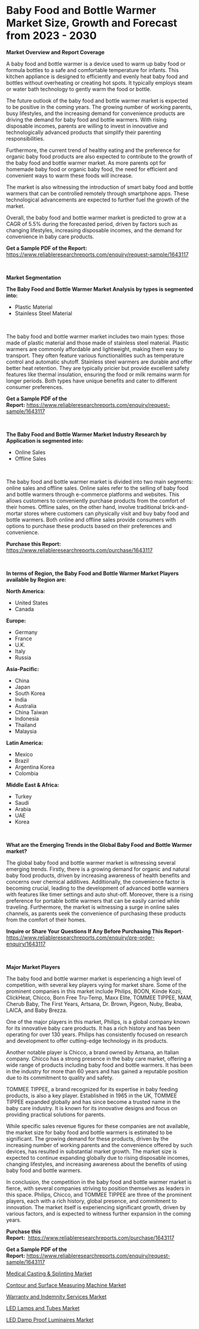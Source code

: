 <p><h1>Baby Food and Bottle Warmer Market Size, Growth and Forecast from 2023 - 2030</h1></p><p><strong>Market Overview and Report Coverage</strong></p>
<p><p>A baby food and bottle warmer is a device used to warm up baby food or formula bottles to a safe and comfortable temperature for infants. This kitchen appliance is designed to efficiently and evenly heat baby food and bottles without overheating or creating hot spots. It typically employs steam or water bath technology to gently warm the food or bottle.</p><p>The future outlook of the baby food and bottle warmer market is expected to be positive in the coming years. The growing number of working parents, busy lifestyles, and the increasing demand for convenience products are driving the demand for baby food and bottle warmers. With rising disposable incomes, parents are willing to invest in innovative and technologically advanced products that simplify their parenting responsibilities.</p><p>Furthermore, the current trend of healthy eating and the preference for organic baby food products are also expected to contribute to the growth of the baby food and bottle warmer market. As more parents opt for homemade baby food or organic baby food, the need for efficient and convenient ways to warm these foods will increase.</p><p>The market is also witnessing the introduction of smart baby food and bottle warmers that can be controlled remotely through smartphone apps. These technological advancements are expected to further fuel the growth of the market.</p><p>Overall, the baby food and bottle warmer market is predicted to grow at a CAGR of 5.5% during the forecasted period, driven by factors such as changing lifestyles, increasing disposable incomes, and the demand for convenience in baby care products.</p></p>
<p><strong>Get a Sample PDF of the Report:</strong> <a href="https://www.reliableresearchreports.com/enquiry/request-sample/1643117">https://www.reliableresearchreports.com/enquiry/request-sample/1643117</a></p>
<p>&nbsp;</p>
<p><strong>Market Segmentation</strong></p>
<p><strong>The Baby Food and Bottle Warmer Market Analysis by types is segmented into:</strong></p>
<p><ul><li>Plastic Material</li><li>Stainless Steel Material</li></ul></p>
<p>&nbsp;</p>
<p><p>The baby food and bottle warmer market includes two main types: those made of plastic material and those made of stainless steel material. Plastic warmers are commonly affordable and lightweight, making them easy to transport. They often feature various functionalities such as temperature control and automatic shutoff. Stainless steel warmers are durable and offer better heat retention. They are typically pricier but provide excellent safety features like thermal insulation, ensuring the food or milk remains warm for longer periods. Both types have unique benefits and cater to different consumer preferences.</p></p>
<p><strong>Get a Sample PDF of the Report:</strong>&nbsp;<a href="https://www.reliableresearchreports.com/enquiry/request-sample/1643117">https://www.reliableresearchreports.com/enquiry/request-sample/1643117</a></p>
<p>&nbsp;</p>
<p><strong>The Baby Food and Bottle Warmer Market Industry Research by Application is segmented into:</strong></p>
<p><ul><li>Online Sales</li><li>Offline Sales</li></ul></p>
<p>&nbsp;</p>
<p><p>The baby food and bottle warmer market is divided into two main segments: online sales and offline sales. Online sales refer to the selling of baby food and bottle warmers through e-commerce platforms and websites. This allows customers to conveniently purchase products from the comfort of their homes. Offline sales, on the other hand, involve traditional brick-and-mortar stores where customers can physically visit and buy baby food and bottle warmers. Both online and offline sales provide consumers with options to purchase these products based on their preferences and convenience.</p></p>
<p><strong>Purchase this Report:</strong>&nbsp; <a href="https://www.reliableresearchreports.com/purchase/1643117">https://www.reliableresearchreports.com/purchase/1643117</a></p>
<p>&nbsp;</p>
<p><strong>In terms of Region, the Baby Food and Bottle Warmer Market Players available by Region are:</strong></p>
<p>
    <p> <strong> North America: </strong>
        <ul>
            <li>United States</li>
            <li>Canada</li>
        </ul>
        </p> 
    <p> <strong> Europe: </strong>
        <ul>
            <li>Germany</li>
            <li>France</li>
            <li>U.K.</li>
            <li>Italy</li>
            <li>Russia</li>
        </ul>
        </p> 
    <p> <strong> Asia-Pacific: </strong>
        <ul>
            <li>China</li>
            <li>Japan</li>
            <li>South Korea</li>
            <li>India</li>
            <li>Australia</li>
            <li>China Taiwan</li>
            <li>Indonesia</li>
            <li>Thailand</li>
            <li>Malaysia</li>
        </ul>
        </p> 
    <p> <strong> Latin America: </strong>
        <ul>
            <li>Mexico</li>
            <li>Brazil</li>
            <li>Argentina Korea</li>
            <li>Colombia</li>
        </ul>
        </p> 
    <p> <strong> Middle East & Africa: </strong>
        <ul>
            <li>Turkey</li>
            <li>Saudi</li>
            <li>Arabia</li>
            <li>UAE</li>
            <li>Korea</li>
        </ul>
    </p>
    </p>
<p>&nbsp;</p>
<p><strong>What are the Emerging Trends in the Global Baby Food and Bottle Warmer market?</strong></p>
<p><p>The global baby food and bottle warmer market is witnessing several emerging trends. Firstly, there is a growing demand for organic and natural baby food products, driven by increasing awareness of health benefits and concerns over chemical additives. Additionally, the convenience factor is becoming crucial, leading to the development of advanced bottle warmers with features like timer settings and auto shut-off. Moreover, there is a rising preference for portable bottle warmers that can be easily carried while traveling. Furthermore, the market is witnessing a surge in online sales channels, as parents seek the convenience of purchasing these products from the comfort of their homes.</p></p>
<p><strong>Inquire or Share Your Questions If Any Before Purchasing This Report</strong>- <a href="https://www.reliableresearchreports.com/enquiry/pre-order-enquiry/1643117">https://www.reliableresearchreports.com/enquiry/pre-order-enquiry/1643117</a></p>
<p>&nbsp;</p>
<p><strong>Major Market Players</strong></p>
<p><p>The baby food and bottle warmer market is experiencing a high level of competition, with several key players vying for market share. Some of the prominent companies in this market include Philips, BOON, Kiinde Kozii, ClickHeat, Chicco, Born Free Tru-Temp, Maxx Elite, TOMMEE TIPPEE, MAM, Cherub Baby, The First Years, Artsana, Dr. Brown, Pigeon, Nuby, Beaba, LAICA, and Baby Brezza.</p><p>One of the major players in this market, Philips, is a global company known for its innovative baby care products. It has a rich history and has been operating for over 130 years. Philips has consistently focused on research and development to offer cutting-edge technology in its products.</p><p>Another notable player is Chicco, a brand owned by Artsana, an Italian company. Chicco has a strong presence in the baby care market, offering a wide range of products including baby food and bottle warmers. It has been in the industry for more than 60 years and has gained a reputable position due to its commitment to quality and safety.</p><p>TOMMEE TIPPEE, a brand recognized for its expertise in baby feeding products, is also a key player. Established in 1965 in the UK, TOMMEE TIPPEE expanded globally and has since become a trusted name in the baby care industry. It is known for its innovative designs and focus on providing practical solutions for parents.</p><p>While specific sales revenue figures for these companies are not available, the market size for baby food and bottle warmers is estimated to be significant. The growing demand for these products, driven by the increasing number of working parents and the convenience offered by such devices, has resulted in substantial market growth. The market size is expected to continue expanding globally due to rising disposable incomes, changing lifestyles, and increasing awareness about the benefits of using baby food and bottle warmers.</p><p>In conclusion, the competition in the baby food and bottle warmer market is fierce, with several companies striving to position themselves as leaders in this space. Philips, Chicco, and TOMMEE TIPPEE are three of the prominent players, each with a rich history, global presence, and commitment to innovation. The market itself is experiencing significant growth, driven by various factors, and is expected to witness further expansion in the coming years.</p></p>
<p><strong>Purchase this Report:</strong>&nbsp;&nbsp;<a href="https://www.reliableresearchreports.com/purchase/1643117">https://www.reliableresearchreports.com/purchase/1643117</a></p>
<p></p>
<p><strong>Get a Sample PDF of the Report:</strong>&nbsp;<a href="https://www.reliableresearchreports.com/enquiry/request-sample/1643117">https://www.reliableresearchreports.com/enquiry/request-sample/1643117</a></p>
<p><p><a href="https://medium.com/@humanhydrohq/medical-casting-splinting-market-furnishes-information-on-market-share-market-trends-and-market-daf2faced5f7">Medical Casting & Splinting Market</a></p><p><a href="https://medium.com/@prakrishnarp23/contour-and-surface-measuring-machine-market-analysis-and-sze-forecasted-for-period-from-2023-to-333d8b4f6073">Contour and Surface Measuring Machine Market</a></p><p><a href="https://github.com/NorbertYates/Market-Research-Report-List-2/blob/main/warranty-and-indemnity-services-market.md">Warranty and Indemnity Services Market</a></p><p><a href="https://medium.com/@rajuchacharp23/led-lamps-and-tubes-market-analysis-and-sze-forecasted-for-period-from-2023-to-2030-ccdf02de0593">LED Lamps and Tubes Market</a></p><p><a href="https://medium.com/@mahimohanrp23/decoding-led-damp-proof-luminaires-market-metrics-market-share-trends-and-growth-patterns-cf7d4cf681ea">LED Damp Proof Luminaires Market</a></p></p>